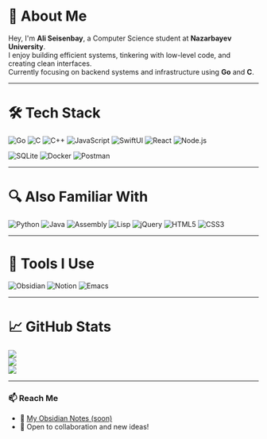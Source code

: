 # 👋 About Me

Hey, I'm **Ali Seisenbay**, a Computer Science student at **Nazarbayev University**.  
I enjoy building efficient systems, tinkering with low-level code, and creating clean interfaces.  
Currently focusing on backend systems and infrastructure using **Go** and **C**.

---

# 🛠️ Tech Stack

![Go](https://img.shields.io/badge/Go-%2300ADD8.svg?style=for-the-badge&logo=go&logoColor=white)
![C](https://img.shields.io/badge/C-%2300599C.svg?style=for-the-badge&logo=c&logoColor=white)
![C++](https://img.shields.io/badge/C%2B%2B-%2300599C.svg?style=for-the-badge&logo=c%2B%2B&logoColor=white)
![JavaScript](https://img.shields.io/badge/JavaScript-%23323330.svg?style=for-the-badge&logo=javascript&logoColor=%23F7DF1E)
![SwiftUI](https://img.shields.io/badge/SwiftUI-%23000000.svg?style=for-the-badge&logo=swift&logoColor=white)
![React](https://img.shields.io/badge/React-%2320232a.svg?style=for-the-badge&logo=react&logoColor=%2361DAFB)
![Node.js](https://img.shields.io/badge/Node.js-%2343853D.svg?style=for-the-badge&logo=node.js&logoColor=white)

![SQLite](https://img.shields.io/badge/SQLite-%2307405e.svg?style=for-the-badge&logo=sqlite&logoColor=white)
![Docker](https://img.shields.io/badge/Docker-%230db7ed.svg?style=for-the-badge&logo=docker&logoColor=white)
![Postman](https://img.shields.io/badge/Postman-%23FF6C37.svg?style=for-the-badge&logo=postman&logoColor=white)

---

# 🔍 Also Familiar With

![Python](https://img.shields.io/badge/Python-%2314354C.svg?style=for-the-badge&logo=python&logoColor=white)
![Java](https://img.shields.io/badge/Java-%23ED8B00.svg?style=for-the-badge&logo=java&logoColor=white)
![Assembly](https://img.shields.io/badge/Assembly-%23A8B9CC.svg?style=for-the-badge)
![Lisp](https://img.shields.io/badge/Lisp-%23C00000.svg?style=for-the-badge)
![jQuery](https://img.shields.io/badge/jQuery-%230769AD.svg?style=for-the-badge&logo=jquery&logoColor=white)
![HTML5](https://img.shields.io/badge/HTML5-%23E34F26.svg?style=for-the-badge&logo=html5&logoColor=white)
![CSS3](https://img.shields.io/badge/CSS3-%231572B6.svg?style=for-the-badge&logo=css3&logoColor=white)

---

# 🧠 Tools I Use

![Obsidian](https://img.shields.io/badge/Obsidian-%235F48C4.svg?style=for-the-badge&logo=obsidian&logoColor=white)
![Notion](https://img.shields.io/badge/Notion-%23000000.svg?style=for-the-badge&logo=notion&logoColor=white)
![Emacs](https://img.shields.io/badge/Emacs-%237F5AB6.svg?style=for-the-badge&logo=gnu&logoColor=white)

---

# 📈 GitHub Stats

![](https://github-readme-stats.vercel.app/api?username=TerZoro&theme=dark&hide_border=false&count_private=true)<br/>
![](https://github-readme-streak-stats.herokuapp.com/?user=TerZoro&theme=dark&hide_border=false)<br/>
![](https://github-readme-stats.vercel.app/api/top-langs/?username=TerZoro&theme=dark&hide_border=false&layout=compact)

---

### 📫 Reach Me

- 🧠 [My Obsidian Notes (soon)](https://github.com/TerZoro)
- 💬 Open to collaboration and new ideas!
